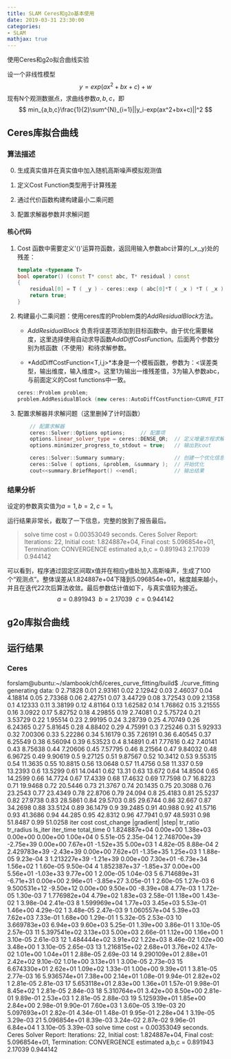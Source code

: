 ```yaml
---
title: SLAM Ceres和g2o基本使用
date: 2019-03-31 23:30:00
categories:
- SLAM
mathjax: true
---
```


使用Ceres和g2o拟合曲线实验



设一个非线性模型
$$
y= exp(ax^2+bx+c)+w
$$
现有N个观测数据点，求曲线参数$a,b,c$，即
$$
min_{a,b,c}\frac{1}{2}\sum^{N}_{i=1}||y_i-exp(ax^2+bx+c)||^2
$$

## Ceres库拟合曲线

### 算法描述

0. 生成真实值并在真实值中加入随机高斯噪声模拟观测值

1. 定义Cost Function类型用于计算残差
2. 通过代价函数构建构建最小二乘问题
3. 配置求解器参数并求解问题

#### 核心代码

1. Cost 函数中需要定义'()'运算符函数，返回用输入参数abc计算的(_x,\_y)处的残差：

   ```c++
   template <typename T>
   bool operator() (const T* const abc, T* residual ) const     
   {
       residual[0] = T ( _y ) - ceres::exp ( abc[0]*T ( _x ) *T ( _x ) + abc[1]*T ( _x ) + abc[2] ); // y-exp(ax^2+bx+c)
       return true;
   }
   ```

2. 构建最小二乘问题：使用ceres库的Problem类的*AddResidualBlock*方法。

   - *AddResidualBlock* 负责将误差项添加到目标函数中。由于优化需要梯度，这里选择使用自动求导函数*AddDiffCostFunction*。后面两个参数分别为核函数（不使用）和待求解参数。

   - *AddDiffCostFunction\<T,i,j>*本身是一个模板函数，参数为：<误差类型，输出维度，输入维度>。这里1为输出一维残差值，3为输入参数abc，与前面定义的Cost functions中一致。

   ```c++
   ceres::Problem problem;
   problem.AddResidualBlock (new ceres::AutoDiffCostFunction<CURVE_FITTING_COST, 1, 3> (new CURVE_FITTING_COST ( x_data[i], y_data[i] )), nullptr,abc);
   ```

3. 配置求解器并求解问题（这里删掉了计时函数）

   ```c++
       // 配置求解器
       ceres::Solver::Options options;     // 配置项
       options.linear_solver_type = ceres::DENSE_QR;  // 定义增量方程求解方法
       options.minimizer_progress_to_stdout = true;   // 输出到cout
   
       ceres::Solver::Summary summary;                // 创建一个优化信息的summary
       ceres::Solve ( options, &problem, &summary );  // 开始优化
       cout<<summary.BriefReport() <<endl;            // 输出结果
   ```

### 结果分析

设定的参数真实值为$a =1, b = 2, c = 1$。

运行结果非常长，截取了一下信息，完整的放到了报告最后。

> solve time cost = 0.00353049 seconds. 
> Ceres Solver Report: Iterations: 22, Initial cost: 1.824887e+04, Final cost: 5.096854e+01, Termination: CONVERGENCE
> estimated a,b,c = 0.891943 2.17039 0.944142

可以看到，程序通过固定区间取x值并在相应y值处加入高斯噪声，生成了100个“观测点”。整体误差从1.824887e+04下降到5.096854e+01，梯度越来越小，并且在迭代22次后算法收敛。最后参数估计值如下，与真实值较为接近。
$$
a= 0.891943\ \  b= 2.17039\ \  c= 0.944142
$$


## g2o库拟合曲线





## 运行结果

### Ceres

forslam@ubuntu:~/slambook/ch6/ceres_curve_fitting/build$ ./curve_fitting 
generating data: 
0 2.71828
0.01 2.93161
0.02 2.12942
0.03 2.46037
0.04 4.18814
0.05 2.73368
0.06 2.42751
0.07 3.44729
0.08 3.72543
0.09 2.1358
0.1 4.12333
0.11 3.38199
0.12 4.81164
0.13 1.62582
0.14 1.76862
0.15 3.21555
0.16 3.0922
0.17 5.82752
0.18 4.29855
0.19 2.74081
0.2 5.75724
0.21 3.53729
0.22 1.95514
0.23 2.99195
0.24 3.28739
0.25 4.70749
0.26 6.24365
0.27 5.81645
0.28 4.88402
0.29 4.75991
0.3 7.25246
0.31 5.92933
0.32 7.00306
0.33 5.22286
0.34 5.16179
0.35 7.26191
0.36 6.40545
0.37 6.25549
0.38 6.56094
0.39 6.53523
0.4 8.14891
0.41 7.77616
0.42 7.40141
0.43 8.75638
0.44 7.20606
0.45 7.57795
0.46 8.21564
0.47 9.84032
0.48 6.96725
0.49 9.90619
0.5 9.27125
0.51 9.87567
0.52 10.3412
0.53 9.55315
0.54 11.3635
0.55 10.8815
0.56 13.0648
0.57 11.4756
0.58 11.337
0.59 13.2393
0.6 13.5299
0.61 14.0441
0.62 13.31
0.63 13.672
0.64 14.8504
0.65 14.2599
0.66 14.7724
0.67 17.4339
0.68 17.4632
0.69 17.7598
0.7 16.8223
0.71 19.9468
0.72 20.5446
0.73 21.3767
0.74 20.1435
0.75 20.3088
0.76 23.2543
0.77 23.4349
0.78 22.8706
0.79 24.094
0.8 25.4183
0.81 25.5237
0.82 27.9738
0.83 28.5861
0.84 29.5703
0.85 29.6744
0.86 32.667
0.87 34.2698
0.88 33.5124
0.89 36.1479
0.9 39.2485
0.91 40.988
0.92 41.5716
0.93 41.3686
0.94 44.285
0.95 42.8312
0.96 47.7941
0.97 48.5931
0.98 51.8487
0.99 51.0258
iter  cost                 cost_change  |gradient|   |step|    tr_ratio       tr_radius  ls_iter  iter_time  total_time
   0  1.824887e+04    0.00e+00    1.38e+03   0.00e+00   0.00e+00  1.00e+04        0    5.51e-05    2.35e-04
   1  2.748700e+39   -2.75e+39    0.00e+00   7.67e+01  -1.52e+35  5.00e+03        1    4.82e-05    8.88e-04
   2  2.429783e+39   -2.43e+39    0.00e+00   7.62e+01  -1.35e+35  1.25e+03        1    1.88e-05    9.23e-04
   3  1.213227e+39   -1.21e+39    0.00e+00   7.30e+01  -6.73e+34  1.56e+02        1    1.60e-05    9.50e-04
   4  1.852387e+37   -1.85e+37    0.00e+00   5.56e+01  -1.03e+33  9.77e+00        1    2.00e-05    1.04e-03
   5  6.714689e+31   -6.71e+31    0.00e+00   2.96e+01  -3.85e+27  3.05e-01        1    2.60e-05    1.27e-03
   6  9.500531e+12   -9.50e+12    0.00e+00   9.50e+00  -8.39e+08  4.77e-03        1    1.72e-05    1.30e-03
   7  1.776982e+04    4.79e+02    1.83e+03   2.58e-01   1.18e+00  1.43e-02        1    3.98e-04    2.41e-03
   8  1.599969e+04    1.77e+03    3.45e+03   5.53e-01   1.46e+00  4.29e-02        1    3.48e-05    2.47e-03
   9  1.060557e+04    5.39e+03    7.62e+03   7.33e-01   1.68e+00  1.29e-01        1    5.32e-05    2.53e-03
  10  3.669783e+03    6.94e+03    9.60e+03   5.25e-01   1.39e+00  3.86e-01        1    3.10e-05    2.57e-03
  11  5.397541e+02    3.13e+03    5.00e+03   2.66e-01   1.12e+00  1.16e+00        1    3.10e-05    2.61e-03
  12  1.484444e+02    3.91e+02    1.22e+03   8.46e-02   1.02e+00  3.48e+00        1    3.10e-05    2.65e-03
  13  1.216815e+02    2.68e+01    3.76e+02   4.17e-02   1.01e+00  1.04e+01        1    2.88e-05    2.69e-03
  14  9.290109e+01    2.88e+01    2.42e+02   9.10e-02   1.01e+00  3.13e+01        1    3.00e-05    2.73e-03
  15  6.674330e+01    2.62e+01    1.09e+02   1.33e-01   1.00e+00  9.39e+01        1    3.81e-05    2.77e-03
  16  5.936574e+01    7.38e+00    2.14e+01   1.08e-01   9.94e-01  2.82e+02        1    2.81e-05    2.81e-03
  17  5.653118e+01    2.83e+00    1.36e+01   1.57e-01   9.98e-01  8.45e+02        1    2.81e-05    2.84e-03
  18  5.310764e+01    3.42e+00    8.50e+00   2.81e-01   9.89e-01  2.53e+03        1    2.81e-05    2.88e-03
  19  5.125939e+01    1.85e+00    2.84e+00   2.98e-01   9.90e-01  7.60e+03        1    3.60e-05    3.19e-03
  20  5.097693e+01    2.82e-01    4.34e-01   1.48e-01   9.95e-01  2.28e+04        1    3.19e-05    3.29e-03
  21  5.096854e+01    8.39e-03    3.24e-02   2.87e-02   9.96e-01  6.84e+04        1    3.10e-05    3.39e-03
solve time cost = 0.00353049 seconds. 
Ceres Solver Report: Iterations: 22, Initial cost: 1.824887e+04, Final cost: 5.096854e+01, Termination: CONVERGENCE
estimated a,b,c = 0.891943 2.17039 0.944142